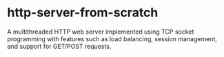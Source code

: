 # http-server-from-scratch
A multithreaded HTTP web server implemented using TCP socket programming with features such as load balancing, session management, and support for GET/POST requests.
